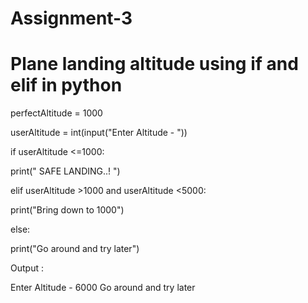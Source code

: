 # Assignment-3  
# Plane landing altitude using if and elif in python

perfectAltitude = 1000

userAltitude = int(input("Enter Altitude - "))

if userAltitude <=1000: 

print(" SAFE LANDING..! ")

elif userAltitude >1000 and userAltitude <5000: 

print("Bring down to 1000")

else: 

print("Go around and try later")

Output : 

Enter Altitude - 6000
Go around and try later

